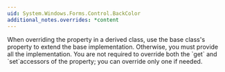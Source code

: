 ```yaml
---
uid: System.Windows.Forms.Control.BackColor
additional_notes.overrides: *content
---
```


<p>When overriding the <xref href="System.Windows.Forms.Control.BackColor"></xref> property in a derived class, use the base class's <xref href="System.Windows.Forms.Control.BackColor"></xref> property to extend the base implementation. Otherwise, you must provide all the implementation. You are not required to override both the `get` and `set`accessors of the <xref href="System.Windows.Forms.Control.BackColor"></xref> property; you can override only one if needed.</p>


